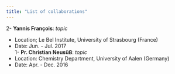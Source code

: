 ```yaml
---
title: "List of collaborations"
---
```


2- **Yannis François**: *topic*  
* Location; Le Bel Institute, University of Strasbourg (France)  
* Date: Jun. - Jul. 2017  
1- **Pr. Christian Neusüß**:  *topic*  
* Location: Chemistry Department, University of Aalen (Germany)
* Date: Apr. - Dec. 2016
